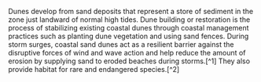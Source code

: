 Dunes develop from sand deposits that represent a store of sediment in the zone just landward of normal high tides. Dune building or restoration is the process of stabilizing existing coastal dunes through coastal management practices such as planting dune vegetation and using sand fences. During storm surges, coastal sand dunes act as a resilient barrier against the disruptive forces of wind and wave action and help reduce the amount of erosion by supplying sand to eroded beaches during storms.[^1] They also provide habitat for rare and endangered species.[^2]